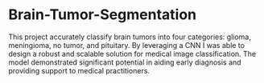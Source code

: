 # Brain-Tumor-Segmentation
This project accurately classify brain tumors into four categories: glioma, meningioma, no tumor, and pituitary.  By leveraging a CNN I was able to design a robust and scalable solution for medical image classification. The model  demonstrated significant potential in aiding early diagnosis and providing  support to medical practitioners.
